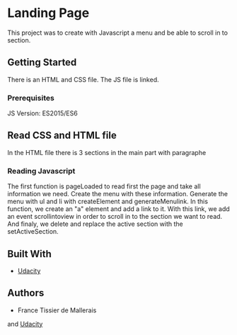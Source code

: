 # Landing Page

This project was to create with Javascript a menu and be able to scroll in to section.

## Getting Started

There is an HTML and CSS file. The JS file is linked.

### Prerequisites

JS Version: ES2015/ES6


## Read CSS and HTML file

In the HTML file there is 3 sections in the main part with paragraphe


### Reading Javascript

The first function is pageLoaded to read first the page and take all information we need.
Create the menu with these information.
Generate the menu with ul and li with createElement and generateMenulink.
In this function, we create an "a" element and add a link to it.
With this link, we add an event scrollintoview in order to scroll in to the section we want to read.
And finaly, we delete and replace the active section with the setActiveSection.

## Built With

* [Udacity](https://github.com/udacity/fend/tree/refresh-2019) 

## Authors

* France Tissier de Mallerais

and [Udacity](https://github.com/udacity/fend/tree/refresh-2019) 
